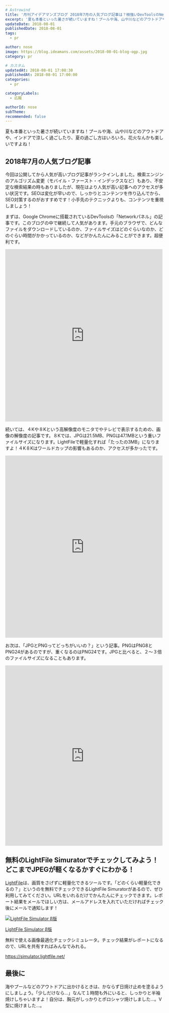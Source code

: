 ```yaml
---
# Astrowind
title: '月刊アイデアマンズブログ 2018年7月の人気ブログ記事は？根強いDevToolsのNetworkパネルと、4K8Kの解像度とファイルサイズの話'
excerpt: '夏も本番といった暑さが続いていますね！プールや海、山や川などのアウトドアや、イン...'
updateDate: 2018-08-01
publishedDate: 2018-08-01
tags: 
  - pr

author: nose
image: https://blog.ideamans.com/assets/2018-08-01-blog-ogp.jpg
category: pr

# カスタム
updatedAt: 2018-08-01 17:08:30
publishedAt: 2018-08-01 17:00:00
categories: 
  - pr

categoryLabels: 
  - 広報

authorId: nose
subTheme: 
recommended: false
---
```


<p>夏も本番といった暑さが続いていますね！プールや海、山や川などのアウトドアや、インドアで涼しく過ごしたり、夏の過ごし方はいろいろ。花火なんかも楽しいですよね！</p>
<h2>2018年7月の人気ブログ記事</h2>
<p>今回は公開してから人気が高いブログ記事がランクインしました。検索エンジンのアルゴリズム変更（モバイル・ファースト・インデックスなど）もあり、不安定な検索結果の時もありましたが、現在はより人気が高い記事へのアクセスが多い状況です。SEOは変化が早いので、しっかりとコンテンツを作り込んでから、SEO対策するのがおすすめです！小手先のテクニックよりも、コンテンツを重視しましょう！</p>
<p>まずは、Google Chromeに搭載されているDevToolsの「Networkパネル」の記事です。このブログの中で継続して人気があります。手元のブラウザで、どんなファイルをダウンロードしているのか、ファイルサイズはどのぐらいなのか、どのぐらい時間がかかっているのか、などがかんたんにみることができます。超便利です。</p>
<p>
<iframe width="500" height="548" style="border: none; overflow: hidden;" src="https://www.facebook.com/plugins/post.php?href=https%3A%2F%2Fwww.facebook.com%2Fideamans%2Fposts%2F1799275873449217&amp;width=500" scrolling="no" frameborder="0" allowtransparency="true" allow="encrypted-media"></iframe>
</p>
<p> </p>
<p>続いては、４Kや８Kという高解像度のモニタでやテレビで表示するための、画像の解像度の記事です。８Kでは、JPGは21.5MB、PNGは47.1MBという重いファイルサイズになります。LightFileで軽量化すれば「たったの3MB」になりますよ！４K８Kはワールドカップの影響もあるのか、アクセスが多かったです。</p>
<p>
<iframe width="500" height="579" style="border: none; overflow: hidden;" src="https://www.facebook.com/plugins/post.php?href=https%3A%2F%2Fwww.facebook.com%2Fideamans%2Fposts%2F1760318834011588&amp;width=500" scrolling="no" frameborder="0" allowtransparency="true" allow="encrypted-media"></iframe>
</p>
<p> </p>
<p>お次は、「JPGとPNGってどっちがいいの？」という記事。PNGはPNG8とPNG24があるのですが、重くなるのはPNG24です。JPGと比べると、２〜３倍のファイルサイズになることもあります。</p>
<p>
<iframe width="500" height="573" style="border: none; overflow: hidden;" src="https://www.facebook.com/plugins/post.php?href=https%3A%2F%2Fwww.facebook.com%2Fideamans%2Fposts%2F1765396206837184&amp;width=500" scrolling="no" frameborder="0" allowtransparency="true" allow="encrypted-media"></iframe>
</p>
<p> </p>
<h2>無料のLightFile Simuratorでチェックしてみよう！どこまでJPEGが軽くなるかすぐにわかる！</h2>
<p><a href="https://core.lightfile.net/" target="_blank">LightFile</a>は、画質をさげずに軽量化できるツールです。「どのくらい軽量化できるの？」というのを無料でチェックできるLightFile Simuratorがあるので、ぜひ利用してみてください。URLをいれるだけでかんたんにチェックできます。レポート結果をメールでほしい方は、メールアドレスを入れていただければチェック後にメールで通知します！</p>
<div class="serviceBox">
<div class="serviceImage"><a href="https://simulator.lightfile.net/" target="_blank"><img src="https://blog.ideamans.com/images/service-simulator.jpg" alt="LightFile Simulator β版"></a></div>
<div class="serviceText">
<p class="serviceTitle"><a href="https://simulator.lightfile.net/" target="_blank">LightFile Simulator β版</a></p>
<p class="serviceDesc">無料で使える画像最適化チェックシミュレータ。チェック結果がレポートになるので、URLを共有すればみんなでみれる。</p>
<p class="serviceLink"><a href="https://simulator.lightfile.net/" target="_blank">https://simulator.lightfile.net/</a></p>
</div>
</div>
<h2>最後に</h2>
<p>海やプールなどのアウトドアに出かけるときは、かならず日焼け止めを塗るようにしましょう。「少しだけなら...」なんて１時間も外にいると、しっかりと半袖焼けしちゃいますよ！自分は、胸元がしっかりとポロシャツ焼けしました...。V型に焼けました...。</p>
<p> </p>
